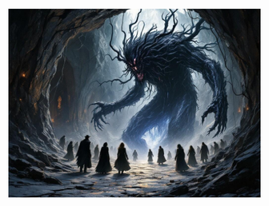 ![A victorian-era adventuring party confronts a massive, writhing shadow entity in a reality-torn chamber. Void artifacts glow with otherworldly power while cracks in reality spread across the walls. The shadow entity appears both solid and ethereal, with tendrils of darkness reaching toward the heroes. Gothic horror meets cosmic horror.](illustration_caption_2.jpeg)